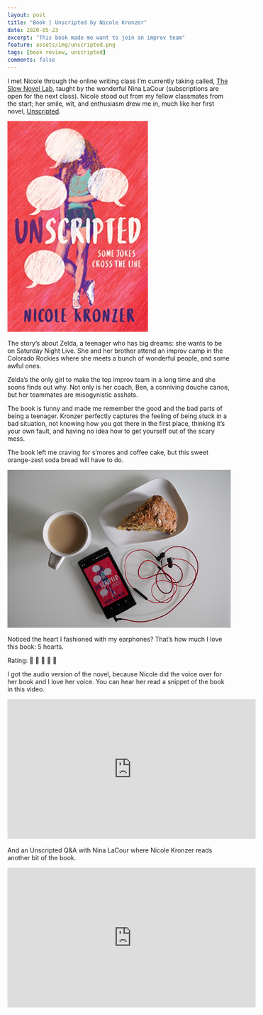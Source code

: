 ```yaml
---	
layout: post	
title: "Book | Unscripted by Nicole Kronzer"	
date: 2020-05-23	
excerpt: "This book made me want to join an improv team"	
feature: assets/img/unscripted.png
tags: [book review, unscripted]	
comments: false	
---
```

I met Nicole through the online writing class I’m currently taking called, <a target="_blank" href="https://www.ninalacour.com/the-slow-novel-lab">The Slow Novel Lab</a>, taught by the wonderful Nina LaCour (subscriptions are open for the next class). Nicole stood out from my fellow classmates from the start; her smile, wit, and enthusiasm drew me in, much like her first novel, <a target="_blank" href="https://www.goodreads.com/book/show/50083121-unscripted">Unscripted</a>.

![Unscripted Book Cover](/assets/img/unscripted_cover.jpg)

The story’s about Zelda, a teenager who has big dreams: she wants to be on Saturday Night Live. She and her brother attend an improv camp in the Colorado Rockies where she meets a bunch of wonderful people, and some awful ones. 

Zelda’s the only girl to make the top improv team in a long time and she soons finds out why. Not only is her coach, Ben, a conniving douche canoe, but her teammates are misogynistic asshats.

The book is funny and made me remember the good and the bad parts of being a teenager. Kronzer perfectly captures the feeling of being stuck in a bad situation, not knowing how you got there in the first place, thinking it’s your own fault, and having no idea how to get yourself out of the scary mess.

The book left me craving for s’mores and coffee cake, but this sweet orange-zest soda bread will have to do.

![Earphone hearts](/assets/img/unscripted.png)

Noticed the heart I fashioned with my earphones? That’s how much I love this book: 5 hearts.

Rating: 🖤 🖤 🖤 🖤 🖤 

I got the audio version of the novel, because Nicole did the voice over for her book and I love her voice. You can hear her read a snippet of the book in this video.

<iframe width="560" height="315" src="https://www.youtube.com/embed/uHC5SyYr0Xc" frameborder="0" allow="accelerometer; autoplay; encrypted-media; gyroscope; picture-in-picture" allowfullscreen></iframe>

And an Unscripted Q&A with Nina LaCour where Nicole Kronzer reads another bit of the book.

<iframe width="560" height="315" src="https://www.youtube.com/embed/0zAlUTGdMpY" frameborder="0" allow="accelerometer; autoplay; encrypted-media; gyroscope; picture-in-picture" allowfullscreen></iframe>
